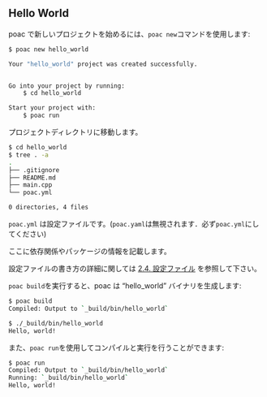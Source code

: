 ## Hello World

poac で新しいプロジェクトを始めるには、`poac new`コマンドを使用します:
```bash
$ poac new hello_world

Your "hello_world" project was created successfully.


Go into your project by running:
    $ cd hello_world

Start your project with:
    $ poac run
```

プロジェクトディレクトリに移動します。
```bash
$ cd hello_world
$ tree . -a
.
├── .gitignore
├── README.md
├── main.cpp
└── poac.yml

0 directories, 4 files
```

`poac.yml` は設定ファイルです。(`poac.yaml`は無視されます．必ず`poac.yml`にしてください)


ここに依存関係やパッケージの情報を記載します。

設定ファイルの書き方の詳細に関しては [2.4. 設定ファイル](../guide/setting-file.md) を参照して下さい。


`poac build`を実行すると、poac は “hello_world” バイナリを生成します:
```bash
$ poac build
Compiled: Output to `_build/bin/hello_world`

$ ./_build/bin/hello_world
Hello, world!
```

また、`poac run`を使用してコンパイルと実行を行うことができます:
```bash
$ poac run
Compiled: Output to `_build/bin/hello_world`
Running: `_build/bin/hello_world`
Hello, world!
```
